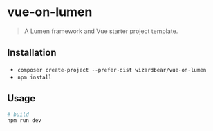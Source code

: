 # vue-on-lumen
> A Lumen framework and Vue starter project template.


## Installation
- `composer create-project --prefer-dist wizardbear/vue-on-lumen`
- `npm install`

## Usage
```bash
# build
npm run dev
